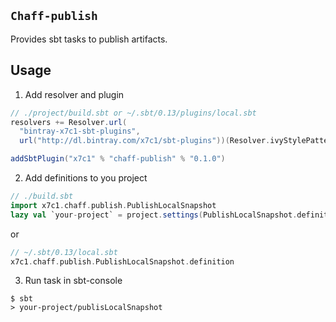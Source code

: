 

## `Chaff-publish`

Provides sbt tasks to publish artifacts.

## Usage

1) Add resolver and plugin

```scala
// ./project/build.sbt or ~/.sbt/0.13/plugins/local.sbt
resolvers += Resolver.url(
  "bintray-x7c1-sbt-plugins",
  url("http://dl.bintray.com/x7c1/sbt-plugins"))(Resolver.ivyStylePatterns)

addSbtPlugin("x7c1" % "chaff-publish" % "0.1.0")
```

2) Add definitions to you project

```scala
// ./build.sbt
import x7c1.chaff.publish.PublishLocalSnapshot
lazy val `your-project` = project.settings(PublishLocalSnapshot.definition)
```

or

```scala
// ~/.sbt/0.13/local.sbt
x7c1.chaff.publish.PublishLocalSnapshot.definition
```

3) Run task in sbt-console

```
$ sbt
> your-project/publisLocalSnapshot
```
